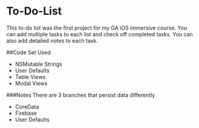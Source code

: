 # To-Do-List
This to-do list was the first project for my GA iOS immersive course. You can add multiple tasks to each list and check off completed tasks. You can also add detailed notes to each task.

##Code Set Used
* NSMutable Strings
* User Defaults
* Table Views
* Modal Views

###Notes
There are 3 branches that persist data differently

* CoreData
* Firebase
* User Defaults